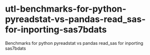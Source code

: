 # utl-benchmarks-for-python-pyreadstat-vs-pandas-read_sas-for-inporting-sas7bdats
Benchmarks for python pyreadstat vs pandas read_sas for inporting sas7bdats
